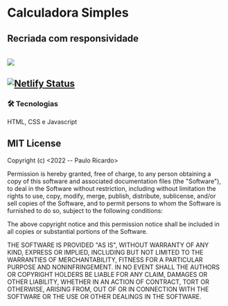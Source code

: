 #  Calculadora Simples
<h2>Recriada com responsividade</h2>

<br>
<img src=https://github.com/Rodrigues-PauloRicardo/recriando-calculadora/blob/main/imgcalc.png>
<br>

<h2 Status:  🚀 Concluído .</h2>
 
[![Netlify Status](https://api.netlify.com/api/v1/badges/5fc8d938-d177-485f-a3d5-4e12e3c732fc/deploy-status)](https://app.netlify.com/sites/calculadora-simples-estudo/)

### 🛠 Tecnologias
HTML, CSS e Javascript


<h2>MIT License</h2>
Copyright (c) <2022 -- Paulo Ricardo>

Permission is hereby granted, free of charge, to any person obtaining a copy
of this software and associated documentation files (the "Software"), to deal
in the Software without restriction, including without limitation the rights
to use, copy, modify, merge, publish, distribute, sublicense, and/or sell
copies of the Software, and to permit persons to whom the Software is
furnished to do so, subject to the following conditions:

The above copyright notice and this permission notice shall be included in all
copies or substantial portions of the Software.

THE SOFTWARE IS PROVIDED "AS IS", WITHOUT WARRANTY OF ANY KIND, EXPRESS OR
IMPLIED, INCLUDING BUT NOT LIMITED TO THE WARRANTIES OF MERCHANTABILITY,
FITNESS FOR A PARTICULAR PURPOSE AND NONINFRINGEMENT. IN NO EVENT SHALL THE
AUTHORS OR COPYRIGHT HOLDERS BE LIABLE FOR ANY CLAIM, DAMAGES OR OTHER
LIABILITY, WHETHER IN AN ACTION OF CONTRACT, TORT OR OTHERWISE, ARISING FROM,
OUT OF OR IN CONNECTION WITH THE SOFTWARE OR THE USE OR OTHER DEALINGS IN THE
SOFTWARE.


